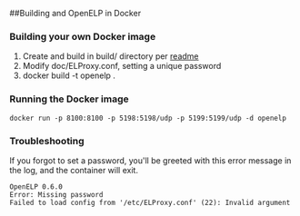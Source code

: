 ##Building and OpenELP in Docker

### Building your own Docker image
1. Create and build in build/ directory per [readme](README.md)
2. Modify doc/ELProxy.conf, setting a unique password
3. docker build -t openelp .

### Running the Docker image
```
docker run -p 8100:8100 -p 5198:5198/udp -p 5199:5199/udp -d openelp
```


### Troubleshooting
If you forgot to set a password, you'll be greeted with this error message in the log, and the container will exit.
```
OpenELP 0.6.0
Error: Missing password
Failed to load config from '/etc/ELProxy.conf' (22): Invalid argument
```

